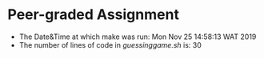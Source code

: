 # Peer-graded Assignment
- The Date&Time at which make was run: Mon Nov 25 14:58:13 WAT 2019
- The number of lines of code in *guessinggame.sh* is:
30
